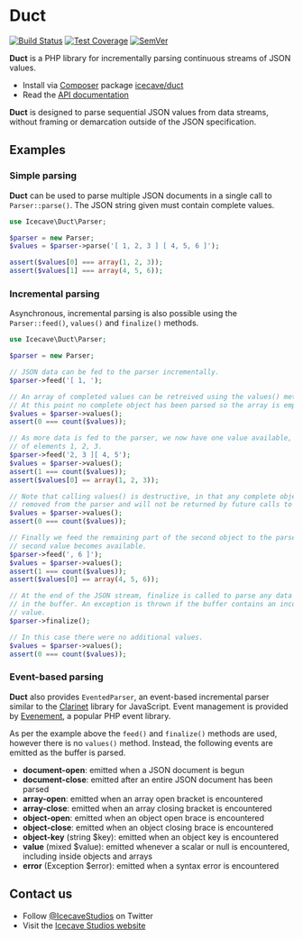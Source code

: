 # Duct

[![Build Status]](https://travis-ci.org/IcecaveStudios/duct)
[![Test Coverage]](https://coveralls.io/r/IcecaveStudios/duct?branch=develop)
[![SemVer]](http://semver.org)

**Duct** is a PHP library for incrementally parsing continuous streams of JSON values.

* Install via [Composer](http://getcomposer.org) package [icecave/duct](https://packagist.org/packages/icecave/duct)
* Read the [API documentation](http://icecavestudios.github.io/duct/artifacts/documentation/api/)

**Duct** is designed to parse sequential JSON values from data streams, without framing or demarcation outside of the
JSON specification.

## Examples

### Simple parsing

**Duct** can be used to parse multiple JSON documents in a single call to `Parser::parse()`.
The JSON string given must contain complete values.

```php
use Icecave\Duct\Parser;

$parser = new Parser;
$values = $parser->parse('[ 1, 2, 3 ] [ 4, 5, 6 ]');

assert($values[0] === array(1, 2, 3));
assert($values[1] === array(4, 5, 6));
```

### Incremental parsing

Asynchronous, incremental parsing is also possible using the `Parser::feed()`, `values()` and `finalize()` methods.

```php
use Icecave\Duct\Parser;

$parser = new Parser;

// JSON data can be fed to the parser incrementally.
$parser->feed('[ 1, ');

// An array of completed values can be retreived using the values() method.
// At this point no complete object has been parsed so the array is empty.
$values = $parser->values();
assert(0 === count($values));

// As more data is fed to the parser, we now have one value available, an array
// of elements 1, 2, 3.
$parser->feed('2, 3 ][ 4, 5');
$values = $parser->values();
assert(1 === count($values));
assert($values[0] == array(1, 2, 3));

// Note that calling values() is destructive, in that any complete objects are
// removed from the parser and will not be returned by future calls to values().
$values = $parser->values();
assert(0 === count($values));

// Finally we feed the remaining part of the second object to the parser and the
// second value becomes available.
$parser->feed(', 6 ]');
$values = $parser->values();
assert(1 === count($values));
assert($values[0] == array(4, 5, 6));

// At the end of the JSON stream, finalize is called to parse any data remaining
// in the buffer. An exception is thrown if the buffer contains an incomplete
// value.
$parser->finalize();

// In this case there were no additional values.
$values = $parser->values();
assert(0 === count($values));
```

### Event-based parsing

**Duct** also provides `EventedParser`, an event-based incremental parser similar to the [Clarinet](https://github.com/dscape/clarinet)
library for JavaScript. Event management is provided by [Evenement](https://github.com/igorw/evenement/tree/v1.0.0), a
popular PHP event library.

As per the example above the `feed()` and `finalize()` methods are used, however there is no `values()` method. Instead,
the following events are emitted as the buffer is parsed.

 * **document-open**: emitted when a JSON document is begun
 * **document-close**: emitted after an entire JSON document has been parsed
 * **array-open**: emitted when an array open bracket is encountered
 * **array-close**: emitted when an array closing bracket is encountered
 * **object-open**: emitted when an object open brace is encountered
 * **object-close**: emitted when an object closing brace is encountered
 * **object-key** (string $key): emitted when an object key is encountered
 * **value** (mixed $value): emitted whenever a scalar or null is encountered, including inside objects and arrays
 * **error** (Exception $error): emitted when a syntax error is encountered

## Contact us

* Follow [@IcecaveStudios](https://twitter.com/IcecaveStudios) on Twitter
* Visit the [Icecave Studios website](http://icecave.com.au)

<!-- references -->
[Build Status]: http://img.shields.io/travis/IcecaveStudios/duct/develop.svg?style=flat-square
[Test Coverage]: http://img.shields.io/coveralls/IcecaveStudios/duct/develop.svg?style=flat-square
[SemVer]: http://img.shields.io/:semver-1.0.0-brightgreen.svg?style=flat-square
